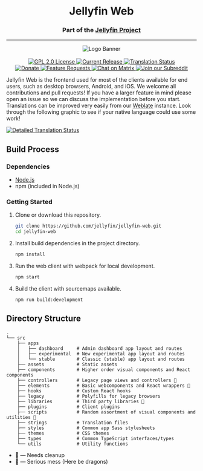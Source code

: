 <h1 align="center">Jellyfin Web</h1>
<h3 align="center">Part of the <a href="https://jellyfin.org">Jellyfin Project</a></h3>

---

<p align="center">
<img alt="Logo Banner" src="https://raw.githubusercontent.com/jellyfin/jellyfin-ux/master/branding/SVG/banner-logo-solid.svg?sanitize=true"/>
<br/>
<br/>
<a href="https://github.com/jellyfin/jellyfin-web">
<img alt="GPL 2.0 License" src="https://img.shields.io/github/license/jellyfin/jellyfin-web.svg"/>
</a>
<a href="https://github.com/jellyfin/jellyfin-web/releases">
<img alt="Current Release" src="https://img.shields.io/github/release/jellyfin/jellyfin-web.svg"/>
</a>
<a href="https://translate.jellyfin.org/projects/jellyfin/jellyfin-web/?utm_source=widget">
<img src="https://translate.jellyfin.org/widgets/jellyfin/-/jellyfin-web/svg-badge.svg" alt="Translation Status"/>
</a>
<br/>
<a href="https://opencollective.com/jellyfin">
<img alt="Donate" src="https://img.shields.io/opencollective/all/jellyfin.svg?label=backers"/>
</a>
<a href="https://features.jellyfin.org">
<img alt="Feature Requests" src="https://img.shields.io/badge/fider-vote%20on%20features-success.svg"/>
</a>
<a href="https://matrix.to/#/+jellyfin:matrix.org">
<img alt="Chat on Matrix" src="https://img.shields.io/matrix/jellyfin:matrix.org.svg?logo=matrix"/>
</a>
<a href="https://www.reddit.com/r/jellyfin">
<img alt="Join our Subreddit" src="https://img.shields.io/badge/reddit-r%2Fjellyfin-%23FF5700.svg"/>
</a>
</p>

Jellyfin Web is the frontend used for most of the clients available for end users, such as desktop browsers, Android, and iOS. We welcome all contributions and pull requests! If you have a larger feature in mind please open an issue so we can discuss the implementation before you start. Translations can be improved very easily from our <a href="https://translate.jellyfin.org/projects/jellyfin/jellyfin-web">Weblate</a> instance. Look through the following graphic to see if your native language could use some work!

<a href="https://translate.jellyfin.org/engage/jellyfin/?utm_source=widget">
<img src="https://translate.jellyfin.org/widgets/jellyfin/-/jellyfin-web/multi-auto.svg" alt="Detailed Translation Status"/>
</a>

## Build Process

### Dependencies

- [Node.js](https://nodejs.org/en/download)
- npm (included in Node.js)

### Getting Started

1. Clone or download this repository.

   ```sh
   git clone https://github.com/jellyfin/jellyfin-web.git
   cd jellyfin-web
   ```

2. Install build dependencies in the project directory.

   ```sh
   npm install
   ```

3. Run the web client with webpack for local development.

   ```sh
   npm start
   ```

4. Build the client with sourcemaps available.

   ```sh
   npm run build:development
   ```

## Directory Structure

```
.
└── src
    ├── apps
    │   ├── dashboard     # Admin dashboard app layout and routes
    │   ├── experimental  # New experimental app layout and routes
    │   └── stable        # Classic (stable) app layout and routes
    ├── assets            # Static assets
    ├── components        # Higher order visual components and React components
    ├── controllers       # Legacy page views and controllers 🧹
    ├── elements          # Basic webcomponents and React wrappers 🧹
    ├── hooks             # Custom React hooks
    ├── legacy            # Polyfills for legacy browsers
    ├── libraries         # Third party libraries 🧹
    ├── plugins           # Client plugins
    ├── scripts           # Random assortment of visual components and utilities 🐉
    ├── strings           # Translation files
    ├── styles            # Common app Sass stylesheets
    ├── themes            # CSS themes
    ├── types             # Common TypeScript interfaces/types
    └── utils             # Utility functions
```

- 🧹 &mdash; Needs cleanup
- 🐉 &mdash; Serious mess (Here be dragons)
